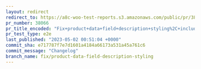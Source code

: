 ```yaml
---
layout: redirect
redirect_to: https://a8c-woo-test-reports.s3.amazonaws.com/public/pr/38066/e2e/index.html
pr_number: 38066
pr_title_encoded: "Fix+product+data+field+description+styling%2C+including+checkboxes+and+radio+buttons"
pr_test_type: e2e
last_published: "2023-05-02 00:51:04 +0000"
commit_sha: e717787f7e7d1601a4184a66173a531a45a761c6
commit_message: "Changelog"
branch_name: fix/product-data-field-description-styling
---
```

